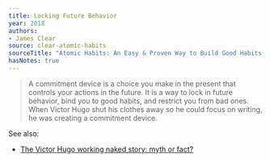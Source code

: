 ```yaml
---
title: Locking Future Behavior
year: 2018
authors:
- James Clear
source: clear-atomic-habits
sourceTitle: "Atomic Habits: An Easy & Proven Way to Build Good Habits & Break Bad Ones"
hasNotes: true
---
```


> A commitment device is a choice you make in the present that controls your actions in the future. It is a way to lock in future behavior, bind you to good habits, and restrict you from bad ones. When Victor Hugo shut his clothes away so he could focus on writing, he was creating a commitment device.

See also:

* [The Victor Hugo working naked story: myth or fact?](https://languor.us/victor-hugo-working-naked-story-myth-or-fact)
